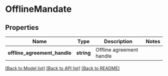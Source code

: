 # OfflineMandate

## Properties
Name | Type | Description | Notes
------------ | ------------- | ------------- | -------------
**offline_agreement_handle** | **string** | Offline agreement handle | 

[[Back to Model list]](../../README.md#documentation-for-models) [[Back to API list]](../../README.md#documentation-for-api-endpoints) [[Back to README]](../../README.md)

